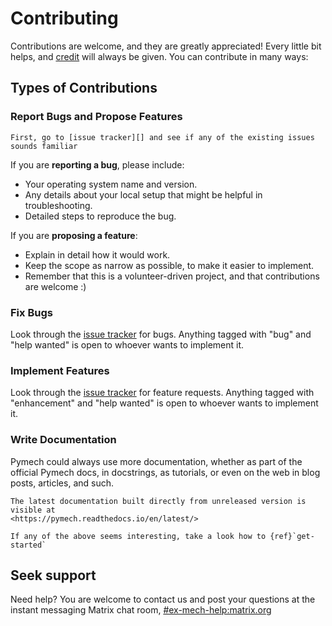 # Contributing

Contributions are welcome, and they are greatly appreciated! Every
little bit helps, and [credit](thanks.md) will always be given.
You can contribute in many ways:

## Types of Contributions

### Report Bugs and Propose Features

```{note}
First, go to [issue tracker][] and see if any of the existing issues sounds familiar
```

If you are **reporting a bug**, please include:

  - Your operating system name and version.
  - Any details about your local setup that might be helpful in
    troubleshooting.
  - Detailed steps to reproduce the bug.

If you are **proposing a feature**:

  - Explain in detail how it would work.
  - Keep the scope as narrow as possible, to make it easier to
    implement.
  - Remember that this is a volunteer-driven project, and that
    contributions are welcome :)

### Fix Bugs

Look through the [issue tracker][] for bugs. Anything tagged with "bug" and
"help wanted" is open to whoever wants to implement it.

### Implement Features

Look through the [issue tracker][] for feature requests. Anything tagged with
"enhancement" and "help wanted" is open to whoever wants to implement it.

### Write Documentation

Pymech could always use more documentation, whether as part of the official
Pymech docs, in docstrings, as tutorials, or even on the web in blog posts,
articles, and such.

```{hint}
The latest documentation built directly from unreleased version is visible at
<https://pymech.readthedocs.io/en/latest/>
```

```{note}
If any of the above seems interesting, take a look how to {ref}`get-started`
```

## Seek support

Need help? You are welcome to contact us and post your questions at the instant
messaging Matrix chat room,
[#ex-mech-help:matrix.org](https://matrix.to/#/#ex-mech-help:matrix.org)

[issue tracker]: https://github.com/eX-Mech/pymech/issues
